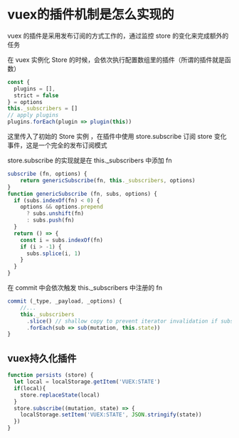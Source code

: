 # vuex的插件机制是怎么实现的

vuex 的插件是采用发布订阅的方式工作的，通过监控 store 的变化来完成额外的任务

在 vuex 实例化 Store 的时候，会依次执行配置数组里的插件（所谓的插件就是函数）

```js
const {
  plugins = [],
  strict = false
} = options
this._subscribers = []
// apply plugins
plugins.forEach(plugin => plugin(this))
```

这里传入了初始的 Store 实例 ，在插件中使用 store.subscribe 订阅 store 变化事件，这是一个完全的发布订阅模式

store.subscribe 的实现就是在 this._subscribers 中添加 fn

```js
subscribe (fn, options) {
	return genericSubscribe(fn, this._subscribers, options)
}
function genericSubscribe (fn, subs, options) {
  if (subs.indexOf(fn) < 0) {
    options && options.prepend
      ? subs.unshift(fn)
      : subs.push(fn)
  }
  return () => {
    const i = subs.indexOf(fn)
    if (i > -1) {
      subs.splice(i, 1)
    }
  }
}
```

在 commit 中会依次触发 this._subscribers 中注册的 fn

```js
commit (_type, _payload, _options) {
	//...
	this._subscribers
      .slice() // shallow copy to prevent iterator invalidation if subscriber synchronously calls unsubscribe
      .forEach(sub => sub(mutation, this.state))
}
```

## vuex持久化插件

```js
function persists (store) {
  let local = localStorage.getItem('VUEX:STATE')
  if(local){
    store.replaceState(local)
  }
  store.subscribe((mutation, state) => {
    localStorage.setItem('VUEX:STATE', JSON.stringify(state))
  })
}
```



